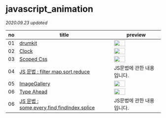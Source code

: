 # javascript_animation

*2020.09.23 updated*

no | title | preview 
---- | ---- | ---- 
01 | <a href="https://github.com/KumJungMin/javascript_animation-/blob/master/01.drumkit/drum_desc.md"> drumkit </a> | <img width="50%" src="https://j.gifs.com/jZ153z.gif"/>
02 | <a href="https://github.com/KumJungMin/javascript_animation/blob/master/02.JSCLOCK/clock_desc.md"> Clock </a> |  <img width="50%" src="https://j.gifs.com/71RMoB.gif"/>
03 | <a href="https://github.com/KumJungMin/javascript_animation/blob/master/03.csstest/css_desc.md">Scoped Css</a> |  <img width="50%" src="https://j.gifs.com/nx1lM5.gif"/>
04 | <a href="">JS 문법 : filter,map,sort,reduce</a> |  JS문법에 관한 내용입니다.
05 | <a href="">ImageGallery</a> |  <img width="50%" src=""/>
06 | <a href="">Type Ahead</a> |  <img width="50%" src=""/>
06 | <a href="">JS 문법 : some,every,find,findIndex,splice</a> | JS문법에 관한 내용입니다.


